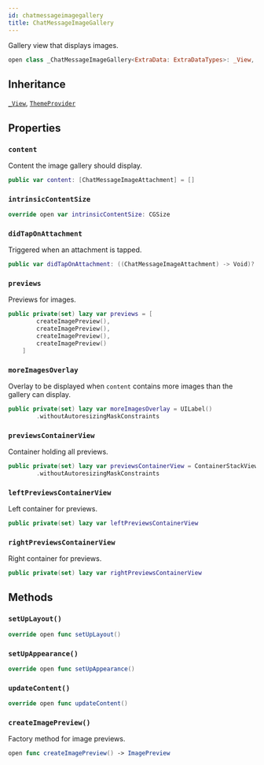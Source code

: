 ```yaml
---
id: chatmessageimagegallery 
title: ChatMessageImageGallery
--- 
```


Gallery view that displays images.

``` swift
open class _ChatMessageImageGallery<ExtraData: ExtraDataTypes>: _View, ThemeProvider 
```

## Inheritance

[`_View`](../../CommonViews/_View), [`ThemeProvider`](../../Utils/ThemeProvider)

## Properties

### `content`

Content the image gallery should display.

``` swift
public var content: [ChatMessageImageAttachment] = [] 
```

### `intrinsicContentSize`

``` swift
override open var intrinsicContentSize: CGSize 
```

### `didTapOnAttachment`

Triggered when an attachment is tapped.

``` swift
public var didTapOnAttachment: ((ChatMessageImageAttachment) -> Void)?
```

### `previews`

Previews for images.

``` swift
public private(set) lazy var previews = [
        createImagePreview(),
        createImagePreview(),
        createImagePreview(),
        createImagePreview()
    ]
```

### `moreImagesOverlay`

Overlay to be displayed when `content` contains more images than the gallery can display.

``` swift
public private(set) lazy var moreImagesOverlay = UILabel()
        .withoutAutoresizingMaskConstraints
```

### `previewsContainerView`

Container holding all previews.

``` swift
public private(set) lazy var previewsContainerView = ContainerStackView()
        .withoutAutoresizingMaskConstraints
```

### `leftPreviewsContainerView`

Left container for previews.

``` swift
public private(set) lazy var leftPreviewsContainerView 
```

### `rightPreviewsContainerView`

Right container for previews.

``` swift
public private(set) lazy var rightPreviewsContainerView 
```

## Methods

### `setUpLayout()`

``` swift
override open func setUpLayout() 
```

### `setUpAppearance()`

``` swift
override open func setUpAppearance() 
```

### `updateContent()`

``` swift
override open func updateContent() 
```

### `createImagePreview()`

Factory method for image previews.

``` swift
open func createImagePreview() -> ImagePreview 
```
